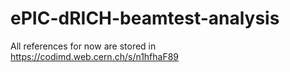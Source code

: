 # ePIC-dRICH-beamtest-analysis

All references for now are stored in https://codimd.web.cern.ch/s/n1hfhaF89
